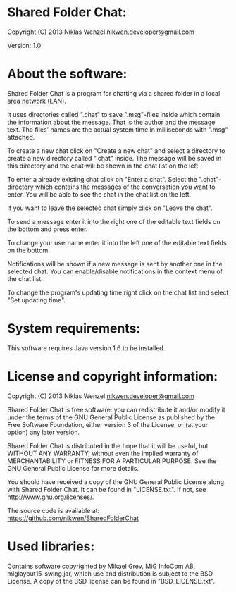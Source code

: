 Shared Folder Chat:
===================

Copyright (C) 2013  Niklas Wenzel <nikwen.developer@gmail.com>

Version: 1.0

About the software:
===================

Shared Folder Chat is a program for chatting via a shared folder in a local area 
network (LAN).

It uses directories called ".chat" to save ".msg"-files inside which contain the 
information about the message. That is the author and the message text. The files' 
names are the actual system time in milliseconds with ".msg" attached.

To create a new chat click on "Create a new chat" and select a directory to create a 
new directory called ".chat" inside. The message will be saved in this directory and 
the chat will be shown in the chat list on the left.

To enter a already existing chat click on "Enter a chat". Select the ".chat"-directory 
which contains the messages of the conversation you want to enter. You will be able to
see the chat in the chat list on the left.

If you want to leave the selected chat simply click on "Leave the chat".

To send a message enter it into the right one of the editable text fields on the bottom
and press enter.

To change your username enter it into the left one of the editable text fields on the 
bottom.

Notifications will be shown if a new message is sent by another one in the selected 
chat. You can enable/disable notifications in the context menu of the chat list.

To change the program's updating time right click on the chat list and select "Set 
updating time".


System requirements:
====================

This software requires Java version 1.6 to be installed.


License and copyright information:
==================================

Copyright (C) 2013  Niklas Wenzel <nikwen.developer@gmail.com>

Shared Folder Chat is free software: you can redistribute it and/or modify
it under the terms of the GNU General Public License as published by
the Free Software Foundation, either version 3 of the License, or
(at your option) any later version.

Shared Folder Chat is distributed in the hope that it will be useful,
but WITHOUT ANY WARRANTY; without even the implied warranty of
MERCHANTABILITY or FITNESS FOR A PARTICULAR PURPOSE.  See the
GNU General Public License for more details.

You should have received a copy of the GNU General Public License 
along with Shared Folder Chat. It can be found in "LICENSE.txt". 
If not, see <http://www.gnu.org/licenses/>.

The source code is available at: https://github.com/nikwen/SharedFolderChat


Used libraries:
===============

Contains software copyrighted by Mikael Grev, MiG InfoCom AB, miglayout15-swing.jar, 
which use and distribution is subject to the BSD License. A copy of the BSD license can 
be found in "BSD_LICENSE.txt".
